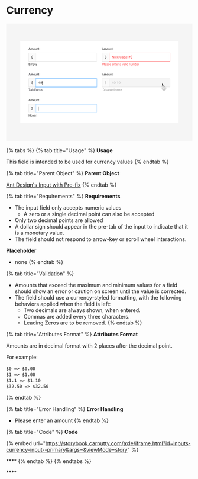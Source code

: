 # Currency

![](../../.gitbook/assets/currency.png)

{% tabs %}
{% tab title="Usage" %}
**Usage**

This field is intended to be used for currency values
{% endtab %}

{% tab title="Parent Object" %}
**Parent Object**

[Ant Design's Input with Pre-fix](https://ant.design/components/input/)
{% endtab %}

{% tab title="Requirements" %}
**Requirements**

* The input field only accepts numeric values
  * A zero or a single decimal point can also be accepted 
* Only two decimal points are allowed
* A dollar sign should appear in the pre-tab of the input to indicate that it is a monetary value.
* The field should not respond to arrow-key or scroll wheel interactions.

**Placeholder**

* none
{% endtab %}

{% tab title="Validation" %}
* Amounts that exceed the maximum and minimum values for a field should show an error or caution on screen until the value is corrected.
* The field should use a currency-styled formatting, with the following behaviors applied when the field is left:
  * Two decimals are always shown, when entered.
  * Commas are added every three characters.
  * Leading Zeros are to be removed.
{% endtab %}

{% tab title="Attributes Format" %}
**Attributes Format**

Amounts are in decimal format with 2 places after the decimal point. 

For example:

```text
$0 => $0.00
$1 => $1.00
$1.1 => $1.10
$32.50 => $32.50
```
{% endtab %}

{% tab title="Error Handling" %}
**Error Handling**

* Please enter an amount
{% endtab %}

{% tab title="Code" %}
**Code**

{% embed url="https://storybook.carputty.com/axle/iframe.html?id=inputs-currency-input--primary&args=&viewMode=story" %}

\*\*\*\*
{% endtab %}
{% endtabs %}







\*\*\*\*

